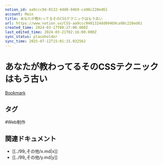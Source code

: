 ```yaml
---
notion_id: aa9ccc94-0132-4dd0-94b9-ca98c220ed61
account: Main
title: あなたが教わってるそのCSSテクニックはもう古い
url: https://www.notion.so/CSS-aa9ccc9401324dd094b9ca98c220ed61
created_time: 2024-03-17T08:27:00.000Z
last_edited_time: 2024-03-21T02:16:00.000Z
sync_status: placeholder
sync_time: 2025-07-12T15:01:15.032562
---
```

# あなたが教わってるそのCSSテクニックはもう古い

[Bookmark](https://www.tak-dcxi.com/article/that-css-technique-you-learned-is-outdated/)

## タグ

#Web制作 

## 関連ドキュメント

- [[../99_その他/x.md|x]]
- [[../99_その他/y.md|y]]

